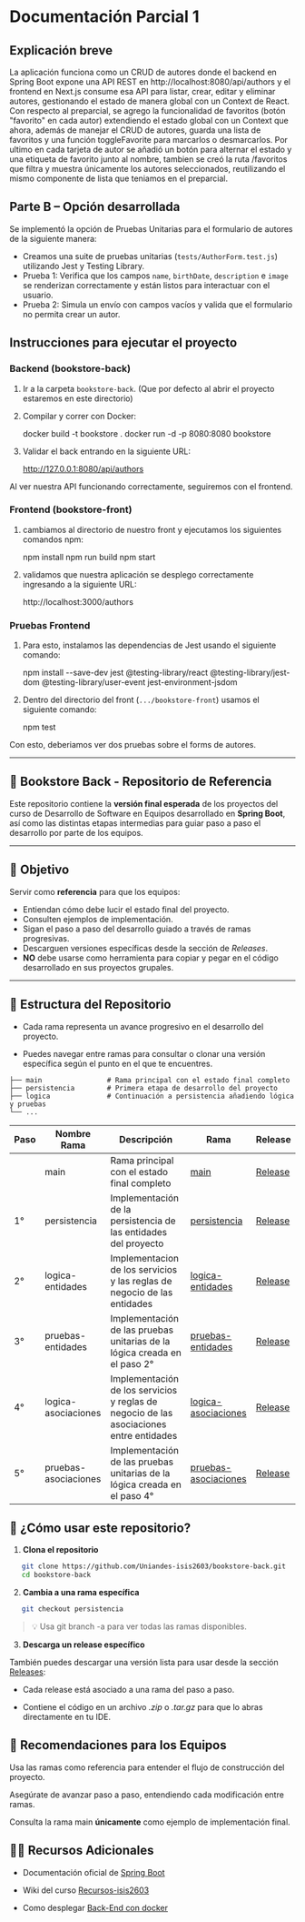 # Documentación Parcial 1 

## Explicación breve 
La aplicación funciona como un CRUD de autores donde el backend en Spring Boot expone una API REST en http://localhost:8080/api/authors y el frontend en Next.js consume esa API para listar, crear, editar y eliminar autores, gestionando el estado de manera global con un Context de React. Con respecto al preparcial, se agrego la funcionalidad de favoritos (botón "favorito" en cada autor) extendiendo el estado global con un Context que ahora, además de manejar el CRUD de autores, guarda una lista de favoritos y una función toggleFavorite para marcarlos o desmarcarlos. Por ultimo en cada tarjeta de autor se añadió un botón para alternar el estado y una etiqueta de favorito junto al nombre, tambien se creó la ruta /favoritos que filtra y muestra únicamente los autores seleccionados, reutilizando el mismo componente de lista que teniamos en el preparcial.

## Parte B – Opción desarrollada
Se implementó la opción de Pruebas Unitarias para el formulario de autores de la siguiente manera:  
- Creamos una suite de pruebas unitarias (`tests/AuthorForm.test.js`) utilizando Jest y Testing Library.  
- Prueba 1: Verifica que los campos `name`, `birthDate`, `description` e `image` se renderizan correctamente y están listos para interactuar con el usuario.  
- Prueba 2: Simula un envío con campos vacíos y valida que el formulario no permita crear un autor.  


## Instrucciones para ejecutar el proyecto

### Backend (bookstore-back)
1. Ir a la carpeta `bookstore-back`.  (Que por defecto al abrir el proyecto estaremos en este directorio)
2. Compilar y correr con Docker:
   
   docker build -t bookstore .
   docker run -d -p 8080:8080 bookstore

3. Validar el back entrando en la siguiente URL:

   http://127.0.0.1:8080/api/authors

Al ver nuestra API funcionando correctamente, seguiremos con el frontend.
### Frontend (bookstore-front)
1. cambiamos al directorio de nuestro front y ejecutamos los siguientes comandos npm:

   npm install
   npm run build
   npm start

2. validamos que nuestra aplicación se desplego correctamente ingresando a la siguiente URL:

   http://localhost:3000/authors

### Pruebas Frontend

1. Para esto, instalamos las dependencias de Jest usando el siguiente comando:
   
   npm install --save-dev jest @testing-library/react @testing-library/jest-dom @testing-library/user-event jest-environment-jsdom
   
3. Dentro del directorio del front (`.../bookstore-front`) usamos el siguiente comando:
   
   npm test
   
Con esto, deberiamos ver dos pruebas sobre el forms de autores.

---

## 📘 Bookstore Back - Repositorio de Referencia

Este repositorio contiene la **versión final esperada** de los proyectos del curso de Desarrollo de Software en Equipos desarrollado en **Spring Boot**, así como las distintas etapas intermedias para guiar paso a paso el desarrollo por parte de los equipos.

---

## 🎯 Objetivo

Servir como **referencia** para que los equipos:

- Entiendan cómo debe lucir el estado final del proyecto.
- Consulten ejemplos de implementación.
- Sigan el paso a paso del desarrollo guiado a través de ramas progresivas.
- Descarguen versiones específicas desde la sección de _Releases_.
- **NO** debe usarse como herramienta para copiar y pegar en el código desarrollado en sus proyectos grupales.

---

## 📁 Estructura del Repositorio

- Cada rama representa un avance progresivo en el desarrollo del proyecto.

- Puedes navegar entre ramas para consultar o clonar una versión específica según el punto en el que te encuentres.

```plaintext
├── main                # Rama principal con el estado final completo
├── persistencia        # Primera etapa de desarrollo del proyecto
├── logica              # Continuación a persistencia añadiendo lógica y pruebas
└── ...
```

| Paso | Nombre Rama          | Descripción                                                                             | Rama                                                                                                  | Release                                                                             |
| ---- | -------------------- | --------------------------------------------------------------------------------------- | ----------------------------------------------------------------------------------------------------- | ----------------------------------------------------------------------------------- |
|      | main                 | Rama principal con el estado final completo                                             | [main](https://github.com/Uniandes-isis2603/bookstore-back)                                           | [Release](https://github.com/Uniandes-isis2603/bookstore-back)                      |
| 1°   | persistencia         | Implementación de la persistencia de las entidades del proyecto                         | [persistencia](https://github.com/Uniandes-isis2603/bookstore-back/tree/persistencia)                 | [Release](https://github.com/Uniandes-isis2603/bookstore-back/releases/tag/v.1.0.0) |
| 2°   | logica-entidades     | Implementacion de los servicios y las reglas de negocio de las entidades                | [logica-entidades](https://github.com/Uniandes-isis2603/bookstore-back/tree/Logica-entidades)         | [Release](https://github.com/Uniandes-isis2603/bookstore-back/releases/tag/v.2.0.0) |
| 3°   | pruebas-entidades    | Implementación de las pruebas unitarias de la lógica creada en el paso 2°               | [pruebas-entidades](https://github.com/Uniandes-isis2603/bookstore-back/tree/pruebas-entidades)       | [Release](https://github.com/Uniandes-isis2603/bookstore-back/releases/tag/v.2.0.5) |
| 4°   | logica-asociaciones  | Implementación de los servicios y reglas de negocio de las asociaciones entre entidades | [logica-asociaciones](https://github.com/Uniandes-isis2603/bookstore-back/tree/logica-asociaciones)   | [Release](https://github.com/Uniandes-isis2603/bookstore-back/releases/tag/v.3.0.0) |
| 5°   | pruebas-asociaciones | Implementación de las pruebas unitarias de la lógica creada en el paso 4°               | [pruebas-asociaciones](https://github.com/Uniandes-isis2603/bookstore-back/tree/pruebas-asociaciones) | [Release](https://github.com/Uniandes-isis2603/bookstore-back/releases/tag/v.3.0.5) |

## 🚀 ¿Cómo usar este repositorio?

1. **Clona el repositorio**

```bash
   git clone https://github.com/Uniandes-isis2603/bookstore-back.git
   cd bookstore-back
```

2. **Cambia a una rama específica**

```bash
   git checkout persistencia
```

> 💡 Usa git branch -a para ver todas las ramas disponibles.

3. **Descarga un release específico**

También puedes descargar una versión lista para usar desde la sección [Releases](https://github.com/Uniandes-isis2603/bookstore-back/releases):

- Cada release está asociado a una rama del paso a paso.

- Contiene el código en un archivo _.zip_ o _.tar.gz_ para que lo abras directamente en tu IDE.

## 📌 Recomendaciones para los Equipos

Usa las ramas como referencia para entender el flujo de construcción del proyecto.

Asegúrate de avanzar paso a paso, entendiendo cada modificación entre ramas.

Consulta la rama main **únicamente** como ejemplo de implementación final.

## 🧑‍🏫 Recursos Adicionales

- Documentación oficial de [Spring Boot](https://spring.io/projects/spring-boot)

- Wiki del curso [Recursos-isis2603](https://github.com/Uniandes-isis2603/recursos-isis2603/wiki)

- Como desplegar [Back-End con docker](https://misovirtual.virtual.uniandes.edu.co/codelabs/MISW4104_202212_DeployBackDocker/index.html#0)
